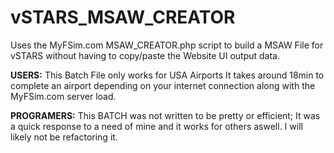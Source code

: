 # vSTARS_MSAW_CREATOR
Uses the MyFSim.com MSAW_CREATOR.php script to build a MSAW File for vSTARS without having to copy/paste the Website UI output data.


**USERS:**
This Batch File only works for USA Airports
It takes around 18min to complete an airport depending on your internet connection along with the MyFSim.com server load.


**PROGRAMERS:**
This BATCH was not written to be pretty or efficient; It was a quick response to a need of mine and it works for others aswell.
I will likely not be refactoring it.
